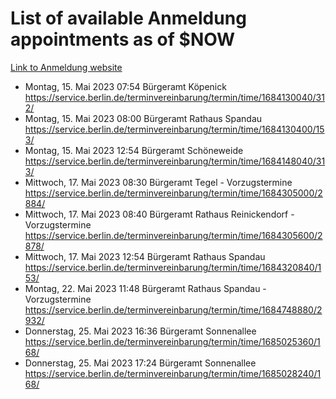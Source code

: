 # List of available Anmeldung appointments as of $NOW
[Link to Anmeldung website](https://service.berlin.de/terminvereinbarung/termin/tag.php?termin=1&anliegen[]=120686&dienstleisterlist=122210,122217,327316,122219,327312,122227,327314,122231,327346,122243,327348,122254,122252,329742,122260,329745,122262,329748,122271,327278,122273,327274,122277,327276,330436,122280,327294,122282,327290,122284,327292,122291,327270,122285,327266,122286,327264,122296,327268,150230,329760,122297,327286,122294,327284,122312,329763,122314,329775,122304,327330,122311,327334,122309,327332,317869,122281,327352,122279,329772,122283,122276,327324,122274,327326,122267,329766,122246,327318,122251,327320,122257,327322,122208,327298,122226,327300&herkunft=http%3A%2F%2Fservice.berlin.de%2Fdienstleistung%2F120686%2F)
- Montag, 15. Mai 2023 07:54 Bürgeramt Köpenick https://service.berlin.de/terminvereinbarung/termin/time/1684130040/312/
- Montag, 15. Mai 2023 08:00 Bürgeramt Rathaus Spandau https://service.berlin.de/terminvereinbarung/termin/time/1684130400/153/
- Montag, 15. Mai 2023 12:54 Bürgeramt Schöneweide https://service.berlin.de/terminvereinbarung/termin/time/1684148040/313/
- Mittwoch, 17. Mai 2023 08:30 Bürgeramt Tegel - Vorzugstermine https://service.berlin.de/terminvereinbarung/termin/time/1684305000/2884/
- Mittwoch, 17. Mai 2023 08:40 Bürgeramt Rathaus Reinickendorf - Vorzugstermine https://service.berlin.de/terminvereinbarung/termin/time/1684305600/2878/
- Mittwoch, 17. Mai 2023 12:54 Bürgeramt Rathaus Spandau https://service.berlin.de/terminvereinbarung/termin/time/1684320840/153/
- Montag, 22. Mai 2023 11:48 Bürgeramt Rathaus Spandau - Vorzugstermine https://service.berlin.de/terminvereinbarung/termin/time/1684748880/2932/
- Donnerstag, 25. Mai 2023 16:36 Bürgeramt Sonnenallee https://service.berlin.de/terminvereinbarung/termin/time/1685025360/168/
- Donnerstag, 25. Mai 2023 17:24 Bürgeramt Sonnenallee https://service.berlin.de/terminvereinbarung/termin/time/1685028240/168/
